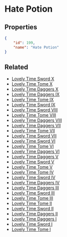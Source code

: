 # Hate Potion

<no description available>

## Properties

```json
{
    "id": 199,
    "name": "Hate Potion"
}
```

## Related

- [Lovely Time Sword X](../items/11521-lovely-time-sword-x.md)
- [Lovely Time Tome X](../items/11531-lovely-time-tome-x.md)
- [Lovely Time Daggers X](../items/11541-lovely-time-daggers-x.md)
- [Lovely Time Daggers IX](../items/11540-lovely-time-daggers-ix.md)
- [Lovely Time Tome IX](../items/11530-lovely-time-tome-ix.md)
- [Lovely Time Sword IX](../items/11520-lovely-time-sword-ix.md)
- [Lovely Time Sword VIII](../items/11519-lovely-time-sword-viii.md)
- [Lovely Time Tome VIII](../items/11529-lovely-time-tome-viii.md)
- [Lovely Time Daggers VIII](../items/11539-lovely-time-daggers-viii.md)
- [Lovely Time Daggers VII](../items/11538-lovely-time-daggers-vii.md)
- [Lovely Time Tome VII](../items/11528-lovely-time-tome-vii.md)
- [Lovely Time Sword VII](../items/11518-lovely-time-sword-vii.md)
- [Lovely Time Sword VI](../items/11517-lovely-time-sword-vi.md)
- [Lovely Time Tome VI](../items/11527-lovely-time-tome-vi.md)
- [Lovely Time Daggers VI](../items/11537-lovely-time-daggers-vi.md)
- [Lovely Time Daggers V](../items/11536-lovely-time-daggers-v.md)
- [Lovely Time Sword V](../items/11516-lovely-time-sword-v.md)
- [Lovely Time Tome V](../items/11526-lovely-time-tome-v.md)
- [Lovely Time Tome IV](../items/11525-lovely-time-tome-iv.md)
- [Lovely Time Sword IV](../items/11515-lovely-time-sword-iv.md)
- [Lovely Time Daggers IV](../items/11535-lovely-time-daggers-iv.md)
- [Lovely Time Daggers III](../items/11534-lovely-time-daggers-iii.md)
- [Lovely Time Sword III](../items/11514-lovely-time-sword-iii.md)
- [Lovely Time Tome III](../items/11524-lovely-time-tome-iii.md)
- [Lovely Time Tome II](../items/11523-lovely-time-tome-ii.md)
- [Lovely Time Sword II](../items/11513-lovely-time-sword-ii.md)
- [Lovely Time Daggers II](../items/11533-lovely-time-daggers-ii.md)
- [Lovely Time Daggers I](../items/11532-lovely-time-daggers-i.md)
- [Lovely Time Sword I](../items/11512-lovely-time-sword-i.md)
- [Lovely Time Tome I](../items/11522-lovely-time-tome-i.md)

